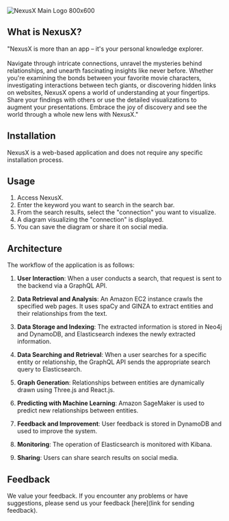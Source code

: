 ![NexusX Main Logo 800x600](https://github.com/aratetete0619/NexusX/assets/120061560/a770db3b-e51e-4ff6-843b-f1577fcd7ad3)


## What is NexusX?
"NexusX is more than an app – it's your personal knowledge explorer.<br>
<br>
Navigate through intricate connections, unravel the mysteries behind relationships, and unearth fascinating insights like never before. Whether you're examining the bonds between your favorite movie characters, investigating interactions between tech giants, or discovering hidden links on websites, NexusX opens a world of understanding at your fingertips. Share your findings with others or use the detailed visualizations to augment your presentations. Embrace the joy of discovery and see the world through a whole new lens with NexusX."




## Installation

NexusX is a web-based application and does not require any specific installation process.

## Usage

1. Access NexusX.
2. Enter the keyword you want to search in the search bar.
3. From the search results, select the "connection" you want to visualize.
4. A diagram visualizing the "connection" is displayed.
5. You can save the diagram or share it on social media.

## Architecture

The workflow of the application is as follows:

1. **User Interaction**: When a user conducts a search, that request is sent to the backend via a GraphQL API.

2. **Data Retrieval and Analysis**: An Amazon EC2 instance crawls the specified web pages. It uses spaCy and GINZA to extract entities and their relationships from the text.

3. **Data Storage and Indexing**: The extracted information is stored in Neo4j and DynamoDB, and Elasticsearch indexes the newly extracted information.

4. **Data Searching and Retrieval**: When a user searches for a specific entity or relationship, the GraphQL API sends the appropriate search query to Elasticsearch.

5. **Graph Generation**: Relationships between entities are dynamically drawn using Three.js and React.js.

6. **Predicting with Machine Learning**: Amazon SageMaker is used to predict new relationships between entities.

7. **Feedback and Improvement**: User feedback is stored in DynamoDB and used to improve the system.

8. **Monitoring**: The operation of Elasticsearch is monitored with Kibana.

9. **Sharing**: Users can share search results on social media.

## Feedback

We value your feedback. If you encounter any problems or have suggestions, please send us your feedback [here](link for sending feedback).




